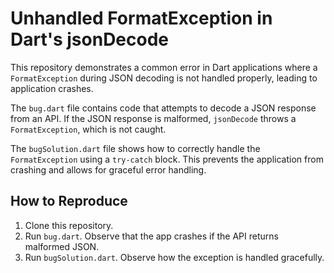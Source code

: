 # Unhandled FormatException in Dart's jsonDecode

This repository demonstrates a common error in Dart applications where a `FormatException` during JSON decoding is not handled properly, leading to application crashes.

The `bug.dart` file contains code that attempts to decode a JSON response from an API.  If the JSON response is malformed, `jsonDecode` throws a `FormatException`, which is not caught. 

The `bugSolution.dart` file shows how to correctly handle the `FormatException` using a `try-catch` block.  This prevents the application from crashing and allows for graceful error handling.

## How to Reproduce

1. Clone this repository.
2. Run `bug.dart`.  Observe that the app crashes if the API returns malformed JSON.
3. Run `bugSolution.dart`. Observe how the exception is handled gracefully.